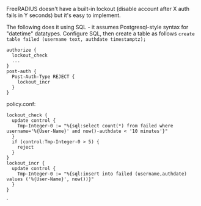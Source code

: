 FreeRADIUS doesn't have a built-in lockout (disable account after X auth fails in Y seconds) but it's easy to implement.

The following does it using SQL - it assumes Postgresql-style syntax for "datetime" datatypes. Configure SQL, then create a table as follows `create table failed (username text, authdate timestamptz);`

    authorize {
      lockout_check
      ...
    }
    post-auth {
      Post-Auth-Type REJECT {
        lockout_incr
      }
    }

policy.conf:

    lockout_check {
      update control {
        Tmp-Integer-0 := "%{sql:select count(*) from failed where username='%{User-Name}' and now()-authdate < '10 minutes'}"
      }
      if (control:Tmp-Integer-0 > 5) {
        reject
      }
    }
    lockout_incr {
      update control {
        Tmp-Integer-0 := "%{sql:insert into failed (username,authdate) values ('%{User-Name}', now())}"
      }
    }

`